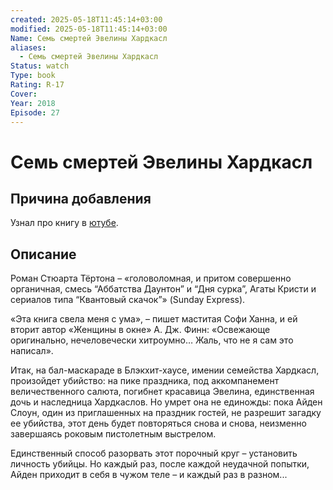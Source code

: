 ```yaml
---
created: 2025-05-18T11:45:14+03:00
modified: 2025-05-18T11:45:14+03:00
Name: Семь смертей Эвелины Хардкасл
aliases:
  - Семь смертей Эвелины Хардкасл
Status: watch
Type: book
Rating: R-17
Cover: 
Year: 2018
Episode: 27
---
```


# Семь смертей Эвелины Хардкасл








## Причина добавления

Узнал про книгу в [ютубе](https://www.youtube.com/watch?v=cKWRsc-RRvk).


## Описание

Роман Стюарта Тёртона – «головоломная, и притом совершенно органичная, смесь “Аббатства Даунтон” и “Дня сурка”, Агаты Кристи и сериалов типа “Квантовый скачок”» (Sunday Express).

«Эта книга свела меня с ума», – пишет маститая Софи Ханна, и ей вторит автор «Женщины в окне» А. Дж. Финн: «Освежающе оригинально, нечеловечески хитроумно… Жаль, что не я сам это написал».

Итак, на бал-маскараде в Блэкхит-хаусе, имении семейства Хардкасл, произойдет убийство: на пике праздника, под аккомпанемент величественного салюта, погибнет красавица Эвелина, единственная дочь и наследница Хардкаслов. Но умрет она не единожды: пока Айден Слоун, один из приглашенных на праздник гостей, не разрешит загадку ее убийства, этот день будет повторяться снова и снова, неизменно завершаясь роковым пистолетным выстрелом.

Единственный способ разорвать этот порочный круг – установить личность убийцы. Но каждый раз, после каждой неудачной попытки, Айден приходит в себя в чужом теле – и каждый раз в разном...
